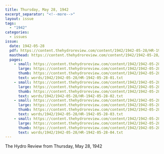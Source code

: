 ```yaml
---
title: Thursday, May 28, 1942
excerpt_separator: "<!--more-->"
layout: issue
tags:
  - "1942"
categories:
  - issues
issue:
  date: 1942-05-28
  pdf: https://content.thehydroreview.com/content/1942/1942-05-28/HR-1942-05-28.pdf
  masthead: https://content.thehydroreview.com/content/1942/1942-05-28/masthead/HR-1942-05-28.jpg
  pages:
    - small: https://content.thehydroreview.com/content/1942/1942-05-28/small/HR-1942-05-28-01.jpg
      large: https://content.thehydroreview.com/content/1942/1942-05-28/large/HR-1942-05-28-01.jpg
      thumb: https://content.thehydroreview.com/content/1942/1942-05-28/thumbnails/HR-1942-05-28-01.jpg
      text: words/1942/1942-05-28/HR-1942-05-28-01.txt
    - small: https://content.thehydroreview.com/content/1942/1942-05-28/small/HR-1942-05-28-02.jpg
      large: https://content.thehydroreview.com/content/1942/1942-05-28/large/HR-1942-05-28-02.jpg
      thumb: https://content.thehydroreview.com/content/1942/1942-05-28/thumbnails/HR-1942-05-28-02.jpg
      text: words/1942/1942-05-28/HR-1942-05-28-02.txt
    - small: https://content.thehydroreview.com/content/1942/1942-05-28/small/HR-1942-05-28-03.jpg
      large: https://content.thehydroreview.com/content/1942/1942-05-28/large/HR-1942-05-28-03.jpg
      thumb: https://content.thehydroreview.com/content/1942/1942-05-28/thumbnails/HR-1942-05-28-03.jpg
      text: words/1942/1942-05-28/HR-1942-05-28-03.txt
    - small: https://content.thehydroreview.com/content/1942/1942-05-28/small/HR-1942-05-28-04.jpg
      large: https://content.thehydroreview.com/content/1942/1942-05-28/large/HR-1942-05-28-04.jpg
      thumb: https://content.thehydroreview.com/content/1942/1942-05-28/thumbnails/HR-1942-05-28-04.jpg
      text: words/1942/1942-05-28/HR-1942-05-28-04.txt
---
```


The Hydro Review from Thursday, May 28, 1942

<!--more-->

